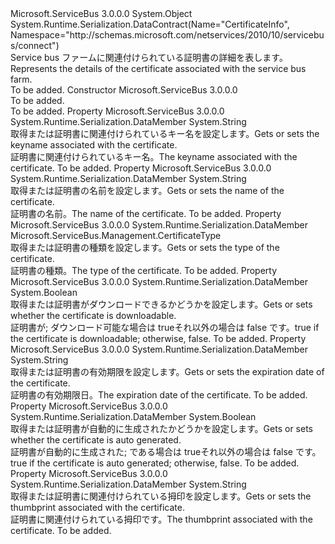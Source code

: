 <Type Name="FarmCertificateInfo" FullName="Microsoft.ServiceBus.Management.FarmCertificateInfo">
  <TypeSignature Language="C#" Value="public class FarmCertificateInfo" />
  <TypeSignature Language="ILAsm" Value=".class public auto ansi beforefieldinit FarmCertificateInfo extends System.Object" />
  <TypeSignature Language="DocId" Value="T:Microsoft.ServiceBus.Management.FarmCertificateInfo" />
  <TypeSignature Language="VB.NET" Value="Public Class FarmCertificateInfo" />
  <TypeSignature Language="F#" Value="type FarmCertificateInfo = class" />
  <AssemblyInfo>
    <AssemblyName>Microsoft.ServiceBus</AssemblyName>
    <AssemblyVersion>3.0.0.0</AssemblyVersion>
  </AssemblyInfo>
  <Base>
    <BaseTypeName>System.Object</BaseTypeName>
  </Base>
  <Interfaces />
  <Attributes>
    <Attribute>
      <AttributeName>System.Runtime.Serialization.DataContract(Name="CertificateInfo", Namespace="http://schemas.microsoft.com/netservices/2010/10/servicebus/connect")</AttributeName>
    </Attribute>
  </Attributes>
  <Docs>
    <summary><span data-ttu-id="37219-101">Service bus ファームに関連付けられている証明書の詳細を表します。</span><span class="sxs-lookup"><span data-stu-id="37219-101">Represents the details of the certificate associated with the service bus farm.</span></span></summary>
    <remarks>To be added.</remarks>
  </Docs>
  <Members>
    <Member MemberName=".ctor">
      <MemberSignature Language="C#" Value="public FarmCertificateInfo ();" />
      <MemberSignature Language="ILAsm" Value=".method public hidebysig specialname rtspecialname instance void .ctor() cil managed" />
      <MemberSignature Language="DocId" Value="M:Microsoft.ServiceBus.Management.FarmCertificateInfo.#ctor" />
      <MemberSignature Language="VB.NET" Value="Public Sub New ()" />
      <MemberType>Constructor</MemberType>
      <AssemblyInfo>
        <AssemblyName>Microsoft.ServiceBus</AssemblyName>
        <AssemblyVersion>3.0.0.0</AssemblyVersion>
      </AssemblyInfo>
      <Parameters />
      <Docs>
        <summary>To be added.</summary>
        <remarks>To be added.</remarks>
      </Docs>
    </Member>
    <Member MemberName="CertificateKeyName">
      <MemberSignature Language="C#" Value="public string CertificateKeyName { get; set; }" />
      <MemberSignature Language="ILAsm" Value=".property instance string CertificateKeyName" />
      <MemberSignature Language="DocId" Value="P:Microsoft.ServiceBus.Management.FarmCertificateInfo.CertificateKeyName" />
      <MemberSignature Language="VB.NET" Value="Public Property CertificateKeyName As String" />
      <MemberSignature Language="F#" Value="member this.CertificateKeyName : string with get, set" Usage="Microsoft.ServiceBus.Management.FarmCertificateInfo.CertificateKeyName" />
      <MemberType>Property</MemberType>
      <AssemblyInfo>
        <AssemblyName>Microsoft.ServiceBus</AssemblyName>
        <AssemblyVersion>3.0.0.0</AssemblyVersion>
      </AssemblyInfo>
      <Attributes>
        <Attribute>
          <AttributeName>System.Runtime.Serialization.DataMember</AttributeName>
        </Attribute>
      </Attributes>
      <ReturnValue>
        <ReturnType>System.String</ReturnType>
      </ReturnValue>
      <Docs>
        <summary><span data-ttu-id="37219-102">取得または証明書に関連付けられているキー名を設定します。</span><span class="sxs-lookup"><span data-stu-id="37219-102">Gets or sets the keyname associated with the certificate.</span></span></summary>
        <value><span data-ttu-id="37219-103">証明書に関連付けられているキー名。</span><span class="sxs-lookup"><span data-stu-id="37219-103">The keyname associated with the certificate.</span></span></value>
        <remarks>To be added.</remarks>
      </Docs>
    </Member>
    <Member MemberName="CertificateName">
      <MemberSignature Language="C#" Value="public string CertificateName { get; set; }" />
      <MemberSignature Language="ILAsm" Value=".property instance string CertificateName" />
      <MemberSignature Language="DocId" Value="P:Microsoft.ServiceBus.Management.FarmCertificateInfo.CertificateName" />
      <MemberSignature Language="VB.NET" Value="Public Property CertificateName As String" />
      <MemberSignature Language="F#" Value="member this.CertificateName : string with get, set" Usage="Microsoft.ServiceBus.Management.FarmCertificateInfo.CertificateName" />
      <MemberType>Property</MemberType>
      <AssemblyInfo>
        <AssemblyName>Microsoft.ServiceBus</AssemblyName>
        <AssemblyVersion>3.0.0.0</AssemblyVersion>
      </AssemblyInfo>
      <Attributes>
        <Attribute>
          <AttributeName>System.Runtime.Serialization.DataMember</AttributeName>
        </Attribute>
      </Attributes>
      <ReturnValue>
        <ReturnType>System.String</ReturnType>
      </ReturnValue>
      <Docs>
        <summary><span data-ttu-id="37219-104">取得または証明書の名前を設定します。</span><span class="sxs-lookup"><span data-stu-id="37219-104">Gets or sets the name of the certificate.</span></span></summary>
        <value><span data-ttu-id="37219-105">証明書の名前。</span><span class="sxs-lookup"><span data-stu-id="37219-105">The name of the certificate.</span></span></value>
        <remarks>To be added.</remarks>
      </Docs>
    </Member>
    <Member MemberName="CertificateType">
      <MemberSignature Language="C#" Value="public Microsoft.ServiceBus.Management.CertificateType CertificateType { get; set; }" />
      <MemberSignature Language="ILAsm" Value=".property instance valuetype Microsoft.ServiceBus.Management.CertificateType CertificateType" />
      <MemberSignature Language="DocId" Value="P:Microsoft.ServiceBus.Management.FarmCertificateInfo.CertificateType" />
      <MemberSignature Language="VB.NET" Value="Public Property CertificateType As CertificateType" />
      <MemberSignature Language="F#" Value="member this.CertificateType : Microsoft.ServiceBus.Management.CertificateType with get, set" Usage="Microsoft.ServiceBus.Management.FarmCertificateInfo.CertificateType" />
      <MemberType>Property</MemberType>
      <AssemblyInfo>
        <AssemblyName>Microsoft.ServiceBus</AssemblyName>
        <AssemblyVersion>3.0.0.0</AssemblyVersion>
      </AssemblyInfo>
      <Attributes>
        <Attribute>
          <AttributeName>System.Runtime.Serialization.DataMember</AttributeName>
        </Attribute>
      </Attributes>
      <ReturnValue>
        <ReturnType>Microsoft.ServiceBus.Management.CertificateType</ReturnType>
      </ReturnValue>
      <Docs>
        <summary><span data-ttu-id="37219-106">取得または証明書の種類を設定します。</span><span class="sxs-lookup"><span data-stu-id="37219-106">Gets or sets the type of the certificate.</span></span></summary>
        <value><span data-ttu-id="37219-107">証明書の種類。</span><span class="sxs-lookup"><span data-stu-id="37219-107">The type of the certificate.</span></span></value>
        <remarks>To be added.</remarks>
      </Docs>
    </Member>
    <Member MemberName="Downloadable">
      <MemberSignature Language="C#" Value="public bool Downloadable { get; set; }" />
      <MemberSignature Language="ILAsm" Value=".property instance bool Downloadable" />
      <MemberSignature Language="DocId" Value="P:Microsoft.ServiceBus.Management.FarmCertificateInfo.Downloadable" />
      <MemberSignature Language="VB.NET" Value="Public Property Downloadable As Boolean" />
      <MemberSignature Language="F#" Value="member this.Downloadable : bool with get, set" Usage="Microsoft.ServiceBus.Management.FarmCertificateInfo.Downloadable" />
      <MemberType>Property</MemberType>
      <AssemblyInfo>
        <AssemblyName>Microsoft.ServiceBus</AssemblyName>
        <AssemblyVersion>3.0.0.0</AssemblyVersion>
      </AssemblyInfo>
      <Attributes>
        <Attribute>
          <AttributeName>System.Runtime.Serialization.DataMember</AttributeName>
        </Attribute>
      </Attributes>
      <ReturnValue>
        <ReturnType>System.Boolean</ReturnType>
      </ReturnValue>
      <Docs>
        <summary><span data-ttu-id="37219-108">取得または証明書がダウンロードできるかどうかを設定します。</span><span class="sxs-lookup"><span data-stu-id="37219-108">Gets or sets whether the certificate is downloadable.</span></span></summary>
        <value><span data-ttu-id="37219-109">証明書が; ダウンロード可能な場合は trueそれ以外の場合は false です。</span><span class="sxs-lookup"><span data-stu-id="37219-109">true if the certificate is downloadable; otherwise, false.</span></span></value>
        <remarks>To be added.</remarks>
      </Docs>
    </Member>
    <Member MemberName="ExpirationDate">
      <MemberSignature Language="C#" Value="public string ExpirationDate { get; set; }" />
      <MemberSignature Language="ILAsm" Value=".property instance string ExpirationDate" />
      <MemberSignature Language="DocId" Value="P:Microsoft.ServiceBus.Management.FarmCertificateInfo.ExpirationDate" />
      <MemberSignature Language="VB.NET" Value="Public Property ExpirationDate As String" />
      <MemberSignature Language="F#" Value="member this.ExpirationDate : string with get, set" Usage="Microsoft.ServiceBus.Management.FarmCertificateInfo.ExpirationDate" />
      <MemberType>Property</MemberType>
      <AssemblyInfo>
        <AssemblyName>Microsoft.ServiceBus</AssemblyName>
        <AssemblyVersion>3.0.0.0</AssemblyVersion>
      </AssemblyInfo>
      <Attributes>
        <Attribute>
          <AttributeName>System.Runtime.Serialization.DataMember</AttributeName>
        </Attribute>
      </Attributes>
      <ReturnValue>
        <ReturnType>System.String</ReturnType>
      </ReturnValue>
      <Docs>
        <summary><span data-ttu-id="37219-110">取得または証明書の有効期限を設定します。</span><span class="sxs-lookup"><span data-stu-id="37219-110">Gets or sets the expiration date of the certificate.</span></span></summary>
        <value><span data-ttu-id="37219-111">証明書の有効期限日。</span><span class="sxs-lookup"><span data-stu-id="37219-111">The expiration date of the certificate.</span></span></value>
        <remarks>To be added.</remarks>
      </Docs>
    </Member>
    <Member MemberName="IsAutoGenerated">
      <MemberSignature Language="C#" Value="public bool IsAutoGenerated { get; set; }" />
      <MemberSignature Language="ILAsm" Value=".property instance bool IsAutoGenerated" />
      <MemberSignature Language="DocId" Value="P:Microsoft.ServiceBus.Management.FarmCertificateInfo.IsAutoGenerated" />
      <MemberSignature Language="VB.NET" Value="Public Property IsAutoGenerated As Boolean" />
      <MemberSignature Language="F#" Value="member this.IsAutoGenerated : bool with get, set" Usage="Microsoft.ServiceBus.Management.FarmCertificateInfo.IsAutoGenerated" />
      <MemberType>Property</MemberType>
      <AssemblyInfo>
        <AssemblyName>Microsoft.ServiceBus</AssemblyName>
        <AssemblyVersion>3.0.0.0</AssemblyVersion>
      </AssemblyInfo>
      <Attributes>
        <Attribute>
          <AttributeName>System.Runtime.Serialization.DataMember</AttributeName>
        </Attribute>
      </Attributes>
      <ReturnValue>
        <ReturnType>System.Boolean</ReturnType>
      </ReturnValue>
      <Docs>
        <summary><span data-ttu-id="37219-112">取得または証明書が自動的に生成されたかどうかを設定します。</span><span class="sxs-lookup"><span data-stu-id="37219-112">Gets or sets whether the certificate is auto generated.</span></span></summary>
        <value><span data-ttu-id="37219-113">証明書が自動的に生成された; である場合は trueそれ以外の場合は false です。</span><span class="sxs-lookup"><span data-stu-id="37219-113">true if the certificate is auto generated; otherwise, false.</span></span></value>
        <remarks>To be added.</remarks>
      </Docs>
    </Member>
    <Member MemberName="Thumbprint">
      <MemberSignature Language="C#" Value="public string Thumbprint { get; set; }" />
      <MemberSignature Language="ILAsm" Value=".property instance string Thumbprint" />
      <MemberSignature Language="DocId" Value="P:Microsoft.ServiceBus.Management.FarmCertificateInfo.Thumbprint" />
      <MemberSignature Language="VB.NET" Value="Public Property Thumbprint As String" />
      <MemberSignature Language="F#" Value="member this.Thumbprint : string with get, set" Usage="Microsoft.ServiceBus.Management.FarmCertificateInfo.Thumbprint" />
      <MemberType>Property</MemberType>
      <AssemblyInfo>
        <AssemblyName>Microsoft.ServiceBus</AssemblyName>
        <AssemblyVersion>3.0.0.0</AssemblyVersion>
      </AssemblyInfo>
      <Attributes>
        <Attribute>
          <AttributeName>System.Runtime.Serialization.DataMember</AttributeName>
        </Attribute>
      </Attributes>
      <ReturnValue>
        <ReturnType>System.String</ReturnType>
      </ReturnValue>
      <Docs>
        <summary><span data-ttu-id="37219-114">取得または証明書に関連付けられている拇印を設定します。</span><span class="sxs-lookup"><span data-stu-id="37219-114">Gets or sets the thumbprint associated with the certificate.</span></span></summary>
        <value><span data-ttu-id="37219-115">証明書に関連付けられている拇印です。</span><span class="sxs-lookup"><span data-stu-id="37219-115">The thumbprint associated with the certificate.</span></span></value>
        <remarks>To be added.</remarks>
      </Docs>
    </Member>
  </Members>
</Type>